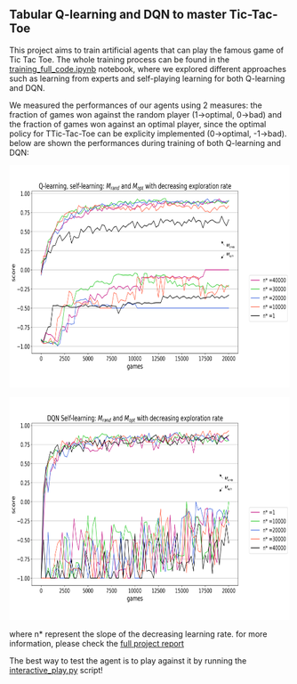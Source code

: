 ## Tabular Q-learning and DQN to master Tic-Tac-Toe
This project aims to train artificial agents that can play the famous game of Tic Tac Toe. The whole training process can be found in the [training_full_code.ipynb](https://github.com/tomcastigl/RL_Tic_Tac_toe/blob/master/training_full_code.ipynb)
notebook, where we explored different approaches such as learning from experts and self-playing learning for both Q-learning and DQN. 

We measured the performances of our agents using 2 measures: the fraction of games won against the random player (1->optimal, 0->bad) and the fraction of games won
against an optimal player, since the optimal policy for TTic-Tac-Toe can be explicity implemented (0->optimal, -1->bad). below are shown the performances during training
of both Q-learning and DQN:
<p align="center">
  <img 
    width="700"
    height="400"
    src="https://github.com/tomcastigl/RL_Tic_Tac_toe/blob/master/imgs/q8.png"
  >
</p>
<p align="center">
  <img 
    width="700"
    height="400"
    src="https://github.com/tomcastigl/RL_Tic_Tac_toe/blob/master/imgs/q17.png"
  >
</p>

where n* represent the slope of the decreasing learning rate. for more information, please check the [full project report](https://github.com/tomcastigl/RL_Tic_Tac_toe/blob/master/project_report.pdf)

The best way to test the agent is to play against it by running the [interactive_play.py](https://github.com/tomcastigl/RL_Tic_Tac_toe/blob/master/interactive_play.py) script!
